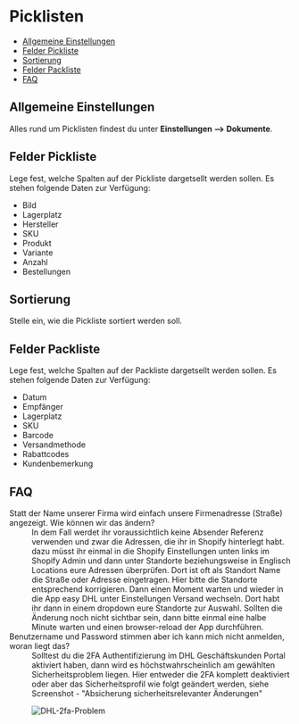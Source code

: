 # Picklisten

-   [Allgemeine Einstellungen](#general)
-   [Felder Pickliste](#picklist-fields)
-   [Sortierung](#picklist-sorting)
-   [Felder Packliste](#packlist-fields)
-   [FAQ](#faq)

<a name="general"></a>

## Allgemeine Einstellungen

Alles rund um Picklisten findest du unter **Einstellungen --> Dokumente**.

<a name="picklist-fields"></a>

## Felder Pickliste

Lege fest, welche Spalten auf der Pickliste dargetsellt werden sollen. Es stehen folgende Daten zur Verfügung:

-   Bild
-   Lagerplatz
-   Hersteller
-   SKU
-   Produkt
-   Variante
-   Anzahl
-   Bestellungen

<a name="picklist-sorting"></a>

## Sortierung

Stelle ein, wie die Pickliste sortiert werden soll.

<a name="packlist-fields"></a>

## Felder Packliste

Lege fest, welche Spalten auf der Packliste dargetsellt werden sollen. Es stehen folgende Daten zur Verfügung:

-   Datum
-   Empfänger
-   Lagerplatz
-   SKU
-   Barcode
-   Versandmethode
-   Rabattcodes
-   Kundenbemerkung

## FAQ

<div class="faq-list">
<dl class="space-y-8">
<div>
<dt>Statt der Name unserer Firma wird einfach unsere Firmenadresse (Straße) angezeigt. Wie können wir das ändern?</dt>
<dd>In dem Fall werdet ihr voraussichtlich keine Absender Referenz verwenden und zwar die Adressen, die ihr in Shopify hinterlegt habt. dazu müsst ihr einmal in die Shopify Einstellungen unten links im Shopify Admin und dann unter Standorte beziehungsweise in Englisch Locations eure Adressen überprüfen. Dort ist oft als Standort Name die Straße oder Adresse eingetragen. Hier bitte die Standorte entsprechend korrigieren. Dann einen Moment warten und wieder in die App easy DHL unter Einstellungen Versand wechseln. Dort habt ihr dann in einem dropdown eure Standorte zur Auswahl. Sollten die Änderung noch nicht sichtbar sein, dann bitte einmal eine halbe Minute warten und einen browser-reload der App durchführen.</dd>
</div>

<div>
<dt>Benutzername und Password stimmen aber ich kann mich nicht anmelden, woran liegt das?</dt>
<dd>Solltest du die 2FA Authentifizierung im DHL Geschäftskunden Portal aktiviert haben, dann wird es höchstwahrscheinlich am gewählten Sicherheitsproblem liegen. Hier entweder die 2FA komplett deaktiviert oder aber das Sicherheitsprofil wie folgt geändert werden, siehe Screenshot - "Absicherung sicherheitsrelevanter Änderungen"

![DHL-2fa-Problem](https://media.247apps.de/storage/faq/dhl-2fa-problem.png)

</dd>
</dl>
</div>
</div>
